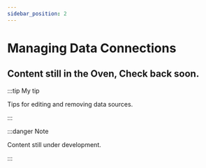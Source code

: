 ```yaml
---
sidebar_position: 2
---
```


# Managing Data Connections

## Content still in the Oven, Check back soon. 

:::tip My tip

Tips for editing and removing data sources.

:::

:::danger Note

Content still under development.

:::